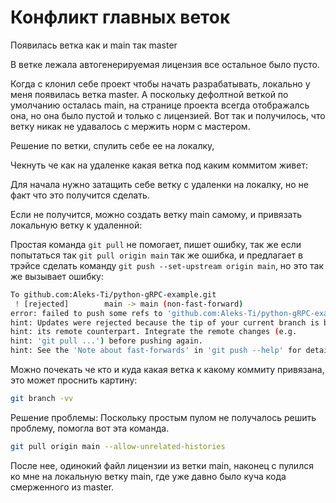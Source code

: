 # Конфликт главных веток

Появилась ветка как и main так master

В ветке лежала автогенерируемая лицензия все остальное было пусто.

Когда с клонил себе проект чтобы начать разрабатывать, локально у меня появилась ветка master.
А поскольку дефолтной веткой по умолчанию осталась main, на странице проекта всегда отображалсь она,
но она было пустой и только с лицензией. Вот так и получилось, что ветку никак не удавалось с мержить норм c мастером.

Решение по ветки, спулить себе ее на локалку,

Чекнуть че как на удаленке какая ветка под каким коммитом живет:

Для начала нужно затащить себе ветку с удаленки на локалку, но не факт что это получится сделать.

Если не получится, можно создать ветку main самому, и привязать локальную ветку к удаленной:

Простая команда ```git pull``` не помогает, пишет ошибку,
так же если попытаться так ```git pull origin main``` так же ошибка, и предлагает в трэйсе сделать команду ```git push --set-upstream origin main```, но это так же вызывает ошибку:

```bash
To github.com:Aleks-Ti/python-gRPC-example.git
 ! [rejected]        main -> main (non-fast-forward)
error: failed to push some refs to 'github.com:Aleks-Ti/python-gRPC-example.git'
hint: Updates were rejected because the tip of your current branch is behind
hint: its remote counterpart. Integrate the remote changes (e.g.
hint: 'git pull ...') before pushing again.
hint: See the 'Note about fast-forwards' in 'git push --help' for details.
```

Можно почекать че кто и куда какая ветка к какому коммиту привязана, это может проснить картину:

```bash
git branch -vv
```

Решение проблемы:
Поскольку простым пулом не получалось решить проблему, помогла вот эта команда.

```bash
git pull origin main --allow-unrelated-histories
```

После нее, одинокий файл лицензии из ветки main, наконец с пулился ко мне на локальную ветку main, где уже давно было куча кода смерженного из master.
